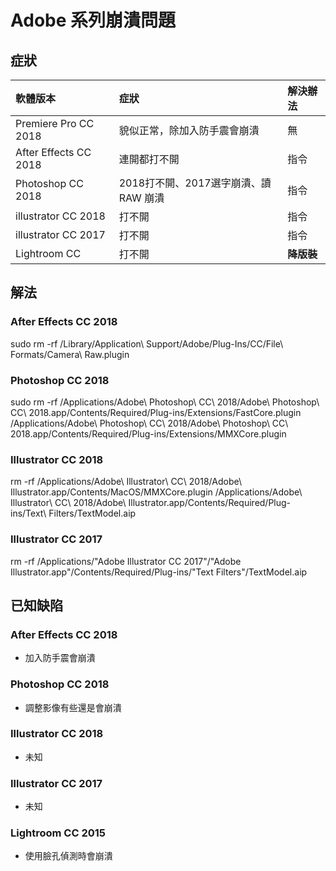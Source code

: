 # Adobe 系列崩潰問題

## 症狀

| 軟體版本 | 症狀 | 解決辦法 |
| :--- | :--- | :--- |
| Premiere Pro CC 2018 | 貌似正常，除加入防手震會崩潰 | 無 |
| After Effects CC 2018 | 連開都打不開 | 指令 |
| Photoshop CC  2018 | 2018打不開、2017選字崩潰、讀 RAW 崩潰 | 指令 |
| illustrator CC 2018 | 打不開 | 指令 |
| illustrator CC 2017 | 打不開 | 指令 |
| Lightroom CC | 打不開 | **降版裝** |

## 解法

### After Effects CC 2018

sudo rm -rf /Library/Application\ Support/Adobe/Plug-Ins/CC/File\ Formats/Camera\ Raw.plugin

### Photoshop CC 2018

sudo rm -rf /Applications/Adobe\ Photoshop\ CC\ 2018/Adobe\ Photoshop\ CC\ 2018.app/Contents/Required/Plug-ins/Extensions/FastCore.plugin /Applications/Adobe\ Photoshop\ CC\ 2018/Adobe\ Photoshop\ CC\ 2018.app/Contents/Required/Plug-ins/Extensions/MMXCore.plugin

### Illustrator CC 2018

rm -rf /Applications/Adobe\ Illustrator\ CC\ 2018/Adobe\ Illustrator.app/Contents/MacOS/MMXCore.plugin  /Applications/Adobe\ Illustrator\ CC\ 2018/Adobe\ Illustrator.app/Contents/Required/Plug-ins/Text\ Filters/TextModel.aip

### Illustrator CC 2017

rm -rf /Applications/"Adobe Illustrator CC 2017"/"Adobe Illustrator.app"/Contents/Required/Plug-ins/"Text Filters"/TextModel.aip

## 已知缺陷

### After Effects CC 2018

* 加入防手震會崩潰

### Photoshop CC 2018

* 調整影像有些還是會崩潰

### Illustrator CC 2018

* 未知

### Illustrator CC 2017

* 未知

### Lightroom CC 2015

* 使用臉孔偵測時會崩潰

